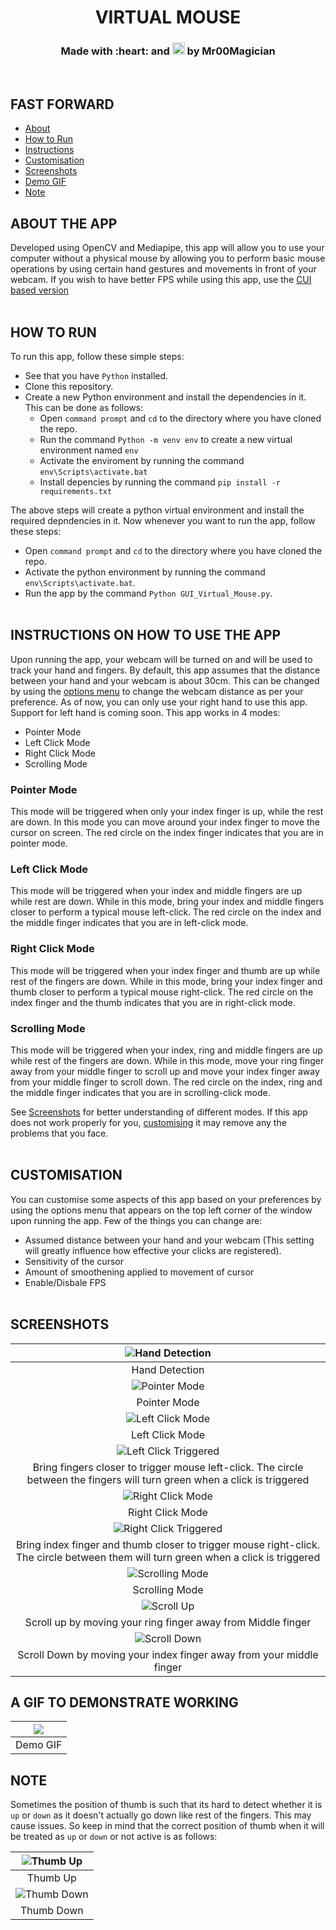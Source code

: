 <h1 align = "center">VIRTUAL MOUSE</h1>
<h3 align = "center">Made with :heart: and <img title = "Python" src = "https://user-images.githubusercontent.com/92143521/166102826-59081947-8e61-4e41-87d6-58ef893f0187.svg" height = "20px"> by Mr00Magician
</h3>
<br>

## FAST FORWARD
- [About](#ABOUT)
- [How to Run](#HOW-TO-RUN)
- [Instructions](#INSTRUCTIONS)
- [Customisation](#CUSTOMISATION)
- [Screenshots](#SCREENSHOTS)
- [Demo GIF](#GIF)
- [Note](#NOTE)

<h2 id ="ABOUT"> ABOUT THE APP </h2>

Developed using OpenCV and Mediapipe, this app will allow you to use your computer without a physical mouse by allowing you to perform basic mouse operations by using certain hand gestures and movements in front of your webcam. If you wish to have better FPS while using this app, use the [CUI based version](https://github.com/Mr00Magician/Virtual-Mouse/tree/CUI_based)<br> <br>

<h2 id ="HOW-TO-RUN"> HOW TO RUN </h2>

To run this app, follow these simple steps:
- See that you have `Python` installed.
- Clone this repository.
- Create a new Python environment and install the dependencies in it. This can be done as follows:
  - Open `command prompt` and `cd` to the directory where you have cloned the repo.
  - Run the command `Python -m venv env` to create a new virtual environment named `env`
  - Activate the enviroment by running the command `env\Scripts\activate.bat`
  - Install depencies by running the command `pip install -r requirements.txt` <br> 

The above steps will create a python virtual environment and install the required depndencies in it. Now whenever you want to run the app, follow these steps:
- Open `command prompt` and `cd` to the directory where you have cloned the repo.
- Activate the python environment by running the command `env\Scripts\activate.bat`.
- Run the app by the command `Python GUI_Virtual_Mouse.py`. <br> <br>

<h2 id ="INSTRUCTIONS"> INSTRUCTIONS ON HOW TO USE THE APP </h2>

Upon running the app, your webcam will be turned on and will be used to track your hand and fingers. By default, this app assumes that the distance between your hand and your webcam is about 30cm. This can be changed by using the [options menu](#CUSTOMISATION) to change the webcam distance as per your preference. As of now, you can only use your right hand to use this app. Support for left hand is coming soon.
This app works in 4 modes:
- Pointer Mode
- Left Click Mode
- Right Click Mode
- Scrolling Mode

### Pointer Mode
This mode will be triggered when only your index finger is up, while the rest are down. In this mode you can move around your index finger to move the cursor on screen. The red circle on the index finger indicates that you are in pointer mode.

### Left Click Mode
This mode will be triggered when your index and middle fingers are up while rest are down. While in this mode, bring your index and middle fingers closer to perform a typical mouse left-click. The red circle on the index and the middle finger indicates that you are in left-click mode.

### Right Click Mode
This mode will be triggered when your index finger and thumb are up while rest of the fingers are down. While in this mode, bring your index finger and thumb closer to perform a typical mouse right-click. The red circle on the index finger and the thumb indicates that you are in right-click mode.

### Scrolling Mode
This mode will be triggered when your index, ring and middle fingers are up while rest of the fingers are down. While in this mode, move your ring finger away from your middle finger to scroll up and move your index finger away from your middle finger to scroll down. The red circle on the index, ring and the middle finger indicates that you are in scrolling-click mode.


See [Screenshots](#SCREENSHOTS) for better understanding of different modes. If this app does not work properly for you, [customising](#CUSTOMISATION) it may remove any the problems that you face. <br> <br>

<h2 id = "CUSTOMISATION"> CUSTOMISATION </h2>

You can customise some aspects of this app based on your preferences by using the options menu that appears on the top left corner of the window upon running the app. Few of the things you can change are:
- Assumed distance between your hand and your webcam (This setting will greatly influence how effective your clicks are registered).
- Sensitivity of the cursor
- Amount of smoothening applied to movement of cursor
- Enable/Disbale FPS <br> <br>

<h2 id = "SCREENSHOTS">SCREENSHOTS</h2>

|![Hand Detection](https://user-images.githubusercontent.com/92143521/189514478-a3d81356-e26b-4f6f-a39a-76743030fb60.png)|
|:--:|
|Hand Detection|
|![Pointer Mode](https://user-images.githubusercontent.com/92143521/189514543-4cf30248-185d-4de3-a81e-0de066068679.png)|
|Pointer Mode|
|![Left Click Mode](https://user-images.githubusercontent.com/92143521/189514619-944268b0-aff3-4000-a09a-e45967a50dc5.png)|
|Left Click Mode|
|![Left Click Triggered](https://user-images.githubusercontent.com/92143521/189514701-54cd7cd4-1bd1-4cb9-9bfc-5a6df165e7f8.png)|
|Bring fingers closer to trigger mouse left-click. The circle between the fingers will turn green when a click is triggered|
|![Right Click Mode](https://user-images.githubusercontent.com/92143521/189514735-cf795679-b1c8-440f-89bf-bd721e8b85da.png)|
|Right Click Mode|
|![Right Click Triggered](https://user-images.githubusercontent.com/92143521/189514749-fea7170b-43b7-47e9-b4d9-5d51355f446b.png)|
|Bring index finger and thumb closer to trigger mouse right-click. The circle between them will turn green when a click is triggered|
|![Scrolling Mode](https://user-images.githubusercontent.com/92143521/189514796-d35650f8-4c09-4f51-841d-014825c311e2.png)|
|Scrolling Mode|
|![Scroll Up](https://user-images.githubusercontent.com/92143521/189514824-4da7de44-4407-4667-b680-3037d14a8a11.png)|
|Scroll up by moving your ring finger away from Middle finger|
|![Scroll Down](https://user-images.githubusercontent.com/92143521/189514879-4f01d021-bf01-4089-a128-3fc14282d3d3.png)|
|Scroll Down by moving your index finger away from your middle finger| <br> <br>

<h2 id ="GIF"> A GIF TO DEMONSTRATE WORKING </h2>

|<img src="Assets/Demo GIF.gif">|
|:--:|
|Demo GIF| <br> <br>

<h2 id = "NOTE"> NOTE </h2>

Sometimes the position of thumb is such that its hard to detect whether it is `up` or `down` as it doesn't actually go down like rest of the fingers. This may cause issues. So keep in mind that the correct position of thumb when it will be treated as `up` or `down` or not active is as follows:

|![Thumb Up](https://user-images.githubusercontent.com/92143521/189515361-6e7651aa-e83b-4731-8326-a3ad4021c1c5.png)|
|:--:|
|Thumb Up|
|![Thumb Down](https://user-images.githubusercontent.com/92143521/189515383-f6276c7f-5cb7-4c29-8c2b-0d6a8c3f1657.png)|
|Thumb Down|